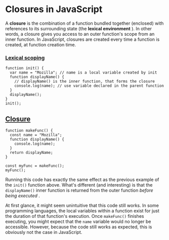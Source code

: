 # Closures in JavaScript

A **closure** is the combination of a function bundled together (enclosed) with references to its surrounding state (the  **lexical environment** ). In other words, a closure gives you access to an outer function's scope from an inner function. In JavaScript, closures are created every time a function is created, at function creation time.

### [Lexical scoping](https://developer.mozilla.org/en-US/docs/Web/JavaScript/Closures#lexical_scoping)


```
function init() {
  var name = "Mozilla"; // name is a local variable created by init
  function displayName() {
    // displayName() is the inner function, that forms the closure
    console.log(name); // use variable declared in the parent function
  }
  displayName();
}
init();
```

## [Closure](https://developer.mozilla.org/en-US/docs/Web/JavaScript/Closures#closure)

```
function makeFunc() {
  const name = "Mozilla";
  function displayName() {
    console.log(name);
  }
  return displayName;
}

const myFunc = makeFunc();
myFunc();
```


Running this code has exactly the same effect as the previous example of the `init()` function above. What's different (and interesting) is that the `displayName()` inner function is returned from the outer function  *before being executed* .

At first glance, it might seem unintuitive that this code still works. In some programming languages, the local variables within a function exist for just the duration of that function's execution. Once `makeFunc()` finishes executing, you might expect that the `name` variable would no longer be accessible. However, because the code still works as expected, this is obviously not the case in JavaScript.
